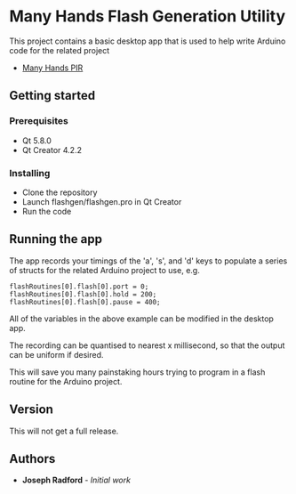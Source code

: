 # Many Hands Flash Generation Utility

This project contains a basic desktop app that is used to help write Arduino code for the related project
* [Many Hands PIR](https://bitbucket.org/jtradford/many-hands-pir)

## Getting started

### Prerequisites
* Qt 5.8.0
* Qt Creator 4.2.2

### Installing
* Clone the repository
* Launch flashgen/flashgen.pro in Qt Creator
* Run the code

## Running the app
The app records your timings of the 'a', 's', and 'd' keys to populate a series of structs for the related Arduino project to use, e.g.

```
flashRoutines[0].flash[0].port = 0;
flashRoutines[0].flash[0].hold = 200;
flashRoutines[0].flash[0].pause = 400;
```

All of the variables in the above example can be modified in the desktop app.

The recording can be quantised to nearest x millisecond, so that the output can be uniform if desired.

This will save you many painstaking hours trying to program in a flash routine for the Arduino project.


## Version
This will not get a full release.

## Authors
* **Joseph Radford** - *Initial work*
